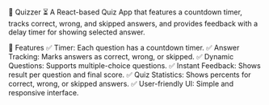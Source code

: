 🧠 Quizzer ⏳
A React-based Quiz App that features a countdown timer, tracks correct, wrong, and skipped answers, and provides feedback with a delay timer for showing selected answer.

🚀 Features
✅ Timer: Each question has a countdown timer.
✅ Answer Tracking: Marks answers as correct, wrong, or skipped.
✅ Dynamic Questions: Supports multiple-choice questions.
✅ Instant Feedback: Shows result per question and final score.
✅ Quiz Statistics: Shows percents for correct, wrong, or skipped answers.
✅ User-friendly UI: Simple and responsive interface.
